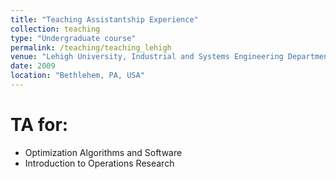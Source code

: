 ```yaml
---
title: "Teaching Assistantship Experience"
collection: teaching
type: "Undergraduate course"
permalink: /teaching/teaching_lehigh
venue: "Lehigh University, Industrial and Systems Engineering Department"
date: 2009
location: "Bethlehem, PA, USA"
---
```


TA for:
===
  * Optimization Algorithms and Software
  * Introduction to Operations Research
